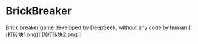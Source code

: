 # BrickBreaker
Brick breaker game developed by DeepSeek, without any code by human
[!(打砖块1.png)]
[!(打砖块2.png)]
